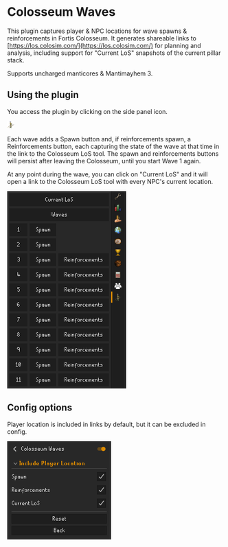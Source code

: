 # Colosseum Waves

This plugin captures player & NPC locations for wave spawns & reinforcements in Fortis Colosseum. It generates shareable links to [https://los.colosim.com/](https://los.colosim.com/) for planning and analysis, including support for "Current LoS" snapshots of the current pillar stack.

Supports uncharged manticores & Mantimayhem 3.

## Using the plugin

You access the plugin by clicking on the side panel icon.

![Colosseum Waves icon](docs/colosseum_icon.png)

Each wave adds a Spawn button and, if reinforcements spawn, a Reinforcements button, each capturing the state of the
wave at that time in the link to the Colosseum LoS tool. The spawn and reinforcements buttons will persist after leaving
the Colosseum, until you start Wave 1 again.

At any point during the wave, you can click on "Current LoS" and it will open a link to the Colosseum LoS tool with
every NPC's current location.

![Colosseum Waves panel](docs/panel.png)

## Config options

Player location is included in links by default, but it can be excluded in config.

![Colosseum Waves config](docs/config.png)
